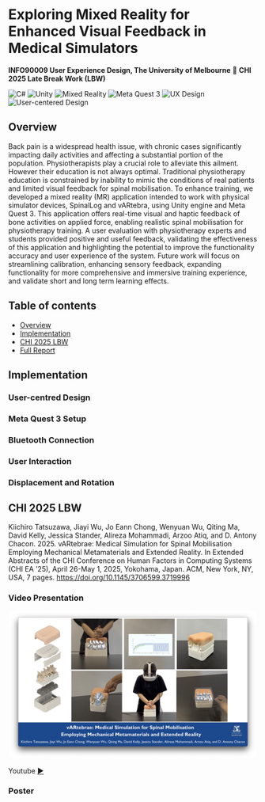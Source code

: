# Exploring Mixed Reality for Enhanced Visual Feedback in Medical Simulators
**INFO90009 User Experience Design, The University of Melbourne**
📜 **CHI 2025 Late Break Work (LBW)**

![C#](https://img.shields.io/badge/C%23-239120?style=for-the-badge&logo=c-sharp&logoColor=white)
![Unity](https://img.shields.io/badge/Unity-100000?style=for-the-badge&logo=unity&logoColor=white)
![Mixed Reality](https://img.shields.io/badge/Mixed_Reality-9D7AD1?style=for-the-badge&logo=oculus&logoColor=white)
![Meta Quest 3](https://img.shields.io/badge/Meta_Quest_3-0081FB?style=for-the-badge&logo=meta&logoColor=white)
![UX Design](https://img.shields.io/badge/UX_Design-6E57FF?style=for-the-badge&logo=UXUI&logoColor=white)
![User-centered Design](https://img.shields.io/badge/User_centered_Design-77E0B2?style=for-the-badge&logo=user-astronaut&logoColor=black)

## Overview
Back pain is a widespread health issue, with chronic cases significantly impacting daily activities and affecting a substantial portion of the population. Physiotherapists play a crucial role to alleviate this ailment. However their education is not always optimal. Traditional physiotherapy education is constrained by inability to mimic the conditions of real patients and limited visual feedback for spinal mobilisation. To enhance training, we developed a mixed reality (MR) application intended to work with physical simulator devices, SpinalLog and vARtebra, using Unity engine and Meta Quest 3. This application offers real-time visual and haptic feedback of bone activities on applied force, enabling realistic spinal mobilisation for physiotherapy training. A user evaluation with physiotherapy experts and students provided positive and useful feedback, validating the effectiveness of this application and highlighting the potential to improve the functionality accuracy and user experience of the system. Future work will focus on streamlining calibration, enhancing sensory feedback, expanding functionality for more comprehensive and immersive training experience, and validate short and long term learning effects.

## Table of contents
- [Overview](#overview)
- [Implementation](#implementation)
- [CHI 2025 LBW](#chi-2025-lbw)
- [Full Report]()


## Implementation
### User-centred Design
### Meta Quest 3 Setup
### Bluetooth Connection
### User Interaction
### Displacement and Rotation


## CHI 2025 LBW
Kiichiro Tatsuzawa, Jiayi Wu, Jo Eann Chong, Wenyuan Wu, Qiting Ma, David Kelly, Jessica Stander, Alireza Mohammadi, Arzoo Atiq, and D. Antony Chacon. 2025. vARtebrae: Medical Simulation for Spinal Mobilisation Employing Mechanical Metamaterials and Extended Reality. In Extended Abstracts of the CHI Conference on Human Factors in Computing Systems (CHI EA ’25), April 26-May 1, 2025, Yokohama, Japan. ACM, New York, NY, USA, 7 pages. https://doi.org/10.1145/3706599.3719996

### Video Presentation

<p align="center">
  <a href="https://youtu.be/I_KJoeDg2_g?si=IhyQHanwLyXXnxF9">
    <img src="Images/thumbnail.png" width="500">  
  </a>
</p>

Youtube [▶️](https://youtu.be/I_KJoeDg2_g?si=IhyQHanwLyXXnxF9)

### Poster
